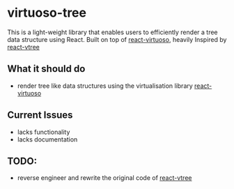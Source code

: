 # virtuoso-tree

This is a light-weight library that enables users to efficiently render a tree data structure using React. Built on top of [react-virtuoso](https://github.com/petyosi/react-virtuoso), heavily Inspired by [react-vtree](https://github.com/Lodin/react-vtree)

## What it should do
- render tree like data structures using the virtualisation library [react-virtuoso](https://github.com/petyosi/react-virtuoso)

## Current Issues
- lacks functionality
- lacks documentation

## TODO:
- reverse engineer and rewrite the original code of [react-vtree](https://github.com/Lodin/react-vtree)
